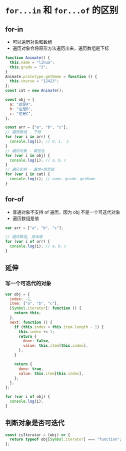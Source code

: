 # `for...in` 和 `for...of` 的区别

## for-in

- 可以遍历对象和数组
- 遍历对象会将原形方法遍历出来，遍历数组是下标

```js
function Animate() {
  this.name = "lihua";
  this.grade = "2";
}
Animate.prototype.getName = function () {
  this.course = "12423";
};
const cat = new Animate();

const obj = {
  a: "这是A",
  b: "这是B",
  c: "这是C",
};

const arr = ["a", "b", "c"];
// 遍历数组 - 下标
for (var i in arr) {
  console.log(i); // 0、1、 2
}
// 遍历对象 - 属性名
for (var i in obj) {
  console.log(i); // a、b、c
}
// 遍历实例 - 属性+原型链
for (var i in cat) {
  console.log(i); // name、grade、getName
}
```

## for-of

- 普通对象不支持 of 遍历，因为 obj 不是一个可迭代对象
- 遍历数组是值

```js
var arr = ["a", "b", "c"];

// 遍历数组, 具体值
for (var i of arr) {
  console.log(i); // a、b、c
}
```

## 延伸

### 写一个可迭代的对象

```js
var obj = {
  index: -1,
  item: ["a", "b", "c"],
  [Symbol.iterator]: function () {
    return this;
  },
  next: function () {
    if (this.index < this.item.length - 1) {
      this.index += 1;
      return {
        done: false,
        value: this.item[this.index],
      };
    }

    return {
      done: true,
      value: this.item[this.index],
    };
  },
};

for (var i of obj) {
  console.log(i);
}
```

## 判断对象是否可迭代

```js
const isIterator = (obj) => {
  return typeof obj[Symbol.iterator] === "function";
};
```
